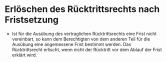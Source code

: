 # Erlöschen des Rücktrittsrechts nach Fristsetzung

- Ist für die Ausübung des vertraglichen Rücktrittsrechts eine Frist nicht vereinbart, so kann dem Berechtigten von dem anderen Teil für die Ausübung eine angemessene Frist bestimmt werden. Das Rücktrittsrecht erlischt, wenn nicht der Rücktritt vor dem Ablauf der Frist erklärt wird.

